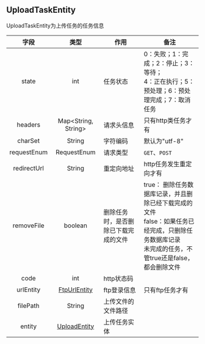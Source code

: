 <!-- ex_nonav -->
## UploadTaskEntity
UploadTaskEntity为上传任务的任务信息

| 字段 | 类型 | 作用 | 备注 |
| :----: | :----: | ---- | ---- |
| state | int | 任务状态 | 0：失败；1：完成；2：停止；3：等待；<br> 4：正在执行；5：预处理；6：预处理完成；7：取消任务 |
| headers | Map<String, String> | 请求头信息 | 只有http类任务才有 |
| charSet | String | 字符编码 | 默认为"utf-8" |
| requestEnum | RequestEnum | 请求类型 | `GET`、`POST` |
| redirectUrl | String | 重定向地址 | http任务发生重定向才有 |
| removeFile | boolean | 删除任务时，是否删除已下载完成的文件 | true： 删除任务数据库记录，并且删除已经下载完成的文件<br> false：如果任务已经完成，只删除任务数据库记录 <br> 未完成的任务，不管true还是false，都会删除文件|
| code | int | http状态码 | |
| urlEntity | [FtpUrlEntity](http://aria.laoyuyu.me/aria_doc/entity/ftp_url_entity.html) | ftp登录信息 | 只有ftp任务才有 |
| filePath | String | 上传文件的文件路径 | |
| entity | [UploadEntity](http://aria.laoyuyu.me/aria_doc/entity/upload_entity.html) | 上传任务实体 | |
